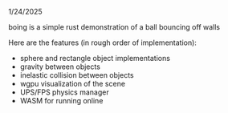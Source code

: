 1/24/2025

boing is a simple rust demonstration of a ball bouncing off walls

Here are the features (in rough order of implementation):
- sphere and rectangle object implementations
- gravity between objects
- inelastic collision between objects
- wgpu visualization of the scene
- UPS/FPS physics manager
- WASM for running online
